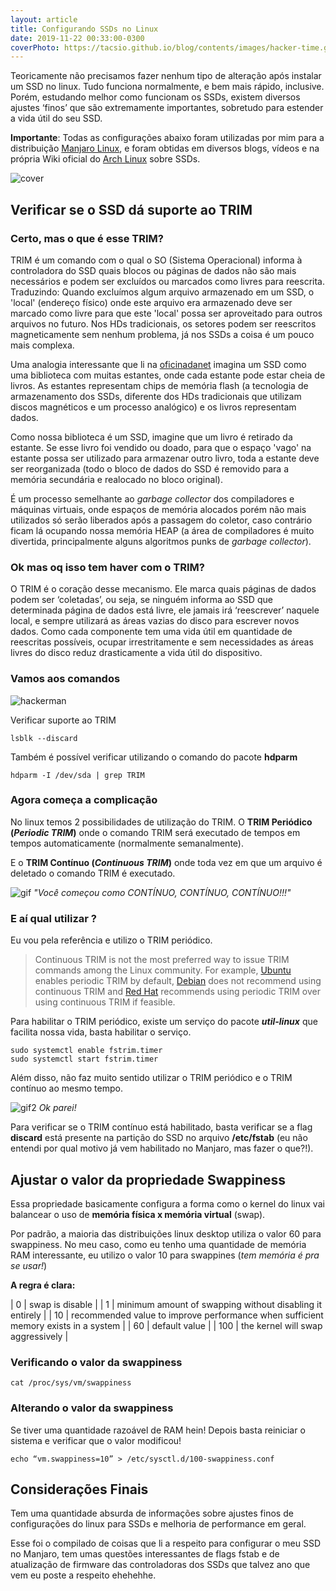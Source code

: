 ```yaml
---
layout: article
title: Configurando SSDs no Linux
date: 2019-11-22 00:33:00-0300
coverPhoto: https://tacsio.github.io/blog/contents/images/hacker-time.gif
---
```


Teoricamente não precisamos fazer nenhum tipo de alteração após instalar um SSD no linux. Tudo funciona normalmente, e bem mais rápido, inclusive.  Porém, estudando melhor como funcionam os SSDs, existem diversos ajustes ‘finos’ que são extremamente importantes, sobretudo para estender a vida útil do seu SSD.

**Importante**: Todas as configurações abaixo foram utilizadas por mim para a distribuição [Manjaro Linux](https://manjaro.org/), e foram obtidas em diversos blogs, vídeos e na própria Wiki oficial do [Arch Linux](https://wiki.archlinux.org/index.php/Solid_state_drive) sobre SSDs.

![cover][cover]

## Verificar se o SSD dá suporte ao TRIM

### Certo, mas o que é esse TRIM?

TRIM é um comando com o qual o SO (Sistema Operacional) informa à controladora do SSD quais blocos ou páginas de dados não são mais necessários e podem ser excluídos ou marcados como livres para reescrita. Traduzindo: Quando excluímos algum arquivo armazenado em um SSD, o 'local' (endereço físico) onde este arquivo era armazenado deve ser marcado como livre para que este 'local' possa ser aproveitado para outros arquivos no futuro. Nos HDs tradicionais, os setores podem ser reescritos magneticamente sem nenhum problema, já nos SSDs a coisa é um pouco mais complexa.

Uma analogia interessante que li na [oficinadanet](https://www.oficinadanet.com.br/hardware/27926-o-que-e-trim-e-como-ativa-lo-em-seu-ssd) imagina um SSD como uma biblioteca com muitas estantes, onde cada estante pode estar cheia de livros. As estantes representam chips de memória flash (a tecnologia de armazenamento dos SSDs, diferente dos HDs tradicionais que utilizam discos magnéticos e um processo analógico) e os livros representam dados.

Como nossa biblioteca é um SSD, imagine que um livro é retirado da estante. Se esse livro foi vendido ou doado, para que o espaço 'vago' na estante possa ser utilizado para armazenar outro livro, toda a estante deve ser reorganizada (todo o bloco de dados do SSD é removido para a memória secundária e realocado no bloco original).

É um processo semelhante ao *garbage collector* dos compiladores e máquinas virtuais, onde espaços de memória alocados porém não mais utilizados só serão liberados após a passagem do coletor, caso contrário ficam lá ocupando nossa memória HEAP (a área de compiladores é muito divertida, principalmente alguns algoritmos punks de *garbage collector*).

### Ok mas oq isso tem haver com o TRIM?

O TRIM é o coração desse mecanismo. Ele marca quais páginas de dados podem ser ‘coletadas’, ou seja, se ninguém informa ao SSD que determinada página de dados está livre, ele jamais irá ‘reescrever’ naquele local, e sempre utilizará as áreas vazias do disco para escrever novos dados. Como cada componente tem uma vida útil em quantidade de reescritas possíveis, ocupar irrestritamente e sem necessidades as áreas livres do disco reduz drasticamente a vida útil do dispositivo.

### Vamos aos comandos

![hackerman][hackerman]

Verificar suporte ao TRIM
```
lsblk --discard
```

Também é possível verificar utilizando o comando do pacote **hdparm**
```
hdparm -I /dev/sda | grep TRIM
```

### Agora começa a complicação

No linux temos 2 possibilidades de utilização do TRIM.
O **TRIM Periódico (*Periodic TRIM*)** onde o comando TRIM será executado de tempos em tempos automaticamente (normalmente semanalmente).

E o **TRIM Contínuo (*Continuous TRIM*)** onde toda vez em que um arquivo é deletado o comando TRIM é executado.

![gif][gif]
*"Você começou como CONTÍNUO, CONTÍNUO, CONTÍNUO!!!"*

### E aí qual utilizar ?

Eu vou pela referência e utilizo o TRIM periódico.

> Continuous TRIM is not the most preferred way to issue TRIM commands among the Linux community.
> For example, [Ubuntu]((https://askubuntu.com/questions/1034169/is-trim-enabled-on-my-ubuntu-18-04-installation)) enables periodic TRIM by default,
> [Debian](https://wiki.debian.org/SSDOptimization#Mounting_SSD_filesystems) does not recommend using continuous TRIM and
> [Red Hat](https://access.redhat.com/documentation/en-US/Red_Hat_Enterprise_Linux/7/html/Storage_Administration_Guide/ch02s04.html) recommends using periodic TRIM over using continuous TRIM if feasible.

Para habilitar o TRIM periódico, existe um serviço do pacote ***util-linux*** que facilita nossa vida, basta habilitar o serviço.

```
sudo systemctl enable fstrim.timer
sudo systemctl start fstrim.timer
```

Além disso, não faz muito sentido utilizar o TRIM periódico e o TRIM contínuo ao mesmo tempo.

![gif2][gif2]
*Ok parei!*

Para verificar se o TRIM contínuo está habilitado, basta verificar se a flag **discard** está presente na partição do SSD no arquivo **/etc/fstab** (eu não entendi por qual motivo já vem habilitado no Manjaro, mas fazer o que?!).

## Ajustar o valor da propriedade Swappiness

Essa propriedade basicamente configura a forma como o kernel do linux vai balancear o uso de **memória física x memória virtual** (swap).

Por padrão, a maioria das distribuições linux desktop utiliza o valor 60 para swappiness. No meu caso, como eu tenho uma quantidade de memória RAM interessante, eu utilizo o valor 10 para swappines (*tem memória é pra se usar!*)

**A regra é clara:**

| 0   | swap is disable                                                                    |
| 1   | minimum amount of swapping without disabling it entirely                           |
| 10  | recommended value to improve performance when sufficient memory exists in a system |
| 60  | default value                                                                      |
| 100 | the kernel will swap aggressively                                                  |


### Verificando o valor da swappiness

```
cat /proc/sys/vm/swappiness
```

### Alterando o valor da swappiness

Se tiver uma quantidade razoável de RAM hein!
Depois basta reiniciar o sistema e verificar que o valor modificou!

```
echo “vm.swappiness=10” > /etc/sysctl.d/100-swappiness.conf
```

## Considerações Finais

Tem uma quantidade absurda de informações sobre ajustes finos de configurações do linux para SSDs e melhoria de performance em geral.

Esse foi o compilado de coisas que li a respeito para configurar o meu SSD no Manjaro, tem umas questões interessantes de flags fstab e de atualização de firmware das controladoras dos SSDs que talvez ano que vem eu poste a respeito ehehehhe.



[cover]: https://tacsio.github.io/blog/contents/images/2019/manjaro.png
[gif]: https://tacsio.github.io/blog/contents/images/2019/continuo.gif
[gif2]: https://tacsio.github.io/blog/contents/images/2019/continuo2.gif
[hackerman]: https://tacsio.github.io/blog/contents/images/hacker.gif
